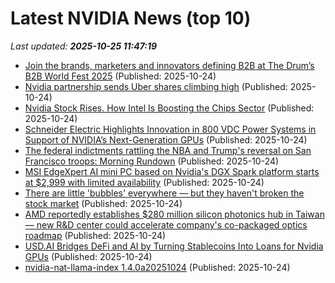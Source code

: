 # Latest NVIDIA News (top 10)
_Last updated: **2025-10-25 11:47:19**_

- [Join the brands, marketers and innovators defining B2B at The Drum’s B2B World Fest 2025](https://www.thedrum.com/news/2025/10/24/join-the-brands-marketers-and-innovators-defining-b2b-the-drum-s-b2b-world-fest-2025) (Published: 2025-10-24)
- [Nvidia partnership sends Uber shares climbing high](https://rollingout.com/2025/10/24/uber-stock-rises-nvidia-vehicle/) (Published: 2025-10-24)
- [Nvidia Stock Rises. How Intel Is Boosting the Chips Sector](https://biztoc.com/x/931391231b0721a3) (Published: 2025-10-24)
- [Schneider Electric Highlights Innovation in 800 VDC Power Systems in Support of NVIDIA’s Next-Generation GPUs](https://financialpost.com/pmn/business-wire-news-releases-pmn/schneider-electric-highlights-innovation-in-800-vdc-power-systems-in-support-of-nvidias-next-generation-gpus) (Published: 2025-10-24)
- [The federal indictments rattling the NBA and Trump's reversal on San Francisco troops: Morning Rundown](https://www.nbcnews.com/news/us-news/federal-indictments-rattling-nba-trumps-reversal-san-francisco-troops-rcna239521) (Published: 2025-10-24)
- [MSI EdgeXpert AI mini PC based on Nvidia's DGX Spark platform starts at $2,999 with limited availability](https://www.notebookcheck.net/MSI-EdgeXpert-AI-mini-PC-based-on-Nvidia-s-DGX-Spark-platform-starts-at-2-999-with-limited-availability.1146044.0.html) (Published: 2025-10-24)
- [There are little 'bubbles' everywhere — but they haven't broken the stock market](https://finance.yahoo.com/news/there-are-little-bubbles-everywhere--but-they-havent-broken-the-stock-market-110039916.html) (Published: 2025-10-24)
- [AMD reportedly establishes $280 million silicon photonics hub in Taiwan — new R&D center could accelerate company's co-packaged optics roadmap](https://www.tomshardware.com/tech-industry/semiconductors/amd-reportedly-establishes-usd280-million-silicon-photonics-hub-in-taiwan-new-r-and-d-center-could-accelerate-companys-co-packaged-optics-roadmap) (Published: 2025-10-24)
- [USD.AI Bridges DeFi and AI by Turning Stablecoins Into Loans for Nvidia GPUs](https://biztoc.com/x/7ac396583e5de9d1) (Published: 2025-10-24)
- [nvidia-nat-llama-index 1.4.0a20251024](https://pypi.org/project/nvidia-nat-llama-index/1.4.0a20251024/) (Published: 2025-10-24)
